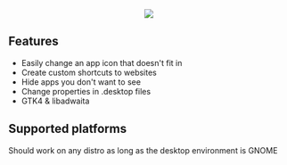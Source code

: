 <div align="center">
  <img src="https://raw.githubusercontent.com/fabrialberio/PinApp/master/data/appstream/3.png">
</div>

## Features
- Easily change an app icon that doesn't fit in
- Create custom shortcuts to websites
- Hide apps you don't want to see
- Change properties in .desktop files
- GTK4 & libadwaita

## Supported platforms
Should work on any distro as long as the desktop environment is GNOME
